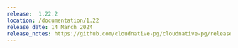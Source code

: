 ```yaml
---
release:  1.22.2
location: /documentation/1.22
release_date: 14 March 2024
release_notes: https://github.com/cloudnative-pg/cloudnative-pg/releases/tag/v1.22.2
---
```

